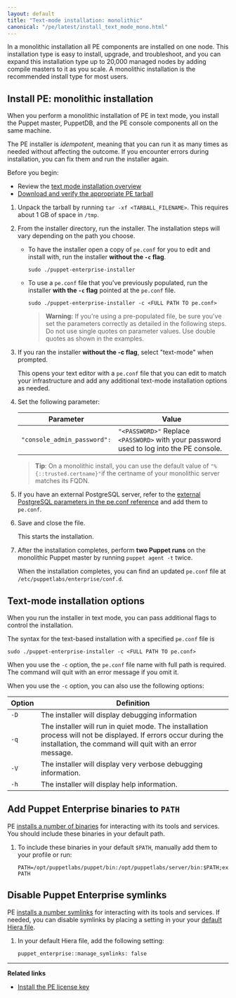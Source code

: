 ```yaml
---
layout: default
title: "Text-mode installation: monolithic"
canonical: "/pe/latest/install_text_mode_mono.html"
---
```


In a monolithic installation all PE components are installed on one node. This installation type is easy to install, upgrade, and troubleshoot, and you can expand this installation type up to 20,000 managed nodes by adding compile masters to it as you scale. A monolithic installation is the recommended install type for most users.   

## Install PE: monolithic installation

When you perform a monolithic installation of PE in text mode, you install the Puppet master, PuppetDB, and the PE console components all on the same machine.

The PE installer is *idempotent*, meaning that you can run it as many times as needed without affecting the outcome. If you encounter errors during installation, you can fix them and run the installer again.

Before you begin:

- Review the [text mode installation overview](./install_text_mode.html)
- [Download and verify the appropriate PE tarball](./install_basic.html#downloading-puppet-enterprise)

1. Unpack the tarball by running `tar -xf <TARBALL_FILENAME>`. This requires about 1 GB of space in `/tmp`.
2. From the installer directory, run the installer. The installation steps will vary depending on the path you choose.

   * To have the installer open a copy of `pe.conf` for you to edit and install with, run the installer **without the `-c` flag**.

     ~~~
     sudo ./puppet-enterprise-installer
     ~~~
      
   * To use a `pe.conf` file that you've previously populated, run the installer **with the `-c` flag** pointed at the `pe.conf` file.

     ~~~
     sudo ./puppet-enterprise-installer -c <FULL PATH TO pe.conf>
     ~~~
     
     >**Warning:** If you're using a pre-populated file, be sure you've set the parameters correctly as detailed in the following steps. Do not use single quotes on parameter values. Use double quotes as shown in the examples.
  
3. If you ran the installer **without the -c flag**, select "text-mode" when prompted. 

   This opens your text editor with a `pe.conf` file that you can edit to match your infrastructure and add any additional text-mode installation options as needed. 

4. Set the following parameter:
   
   Parameter | Value|
   ---------|--------
   `"console_admin_password":` | `"<PASSWORD>"` Replace `<PASSWORD>` with your password used to log into the PE console.
   
   >**Tip**: On a monolithic install, you can use the default value of `"%{::trusted.certname}"`if the certname of your monolithic server matches its FQDN.      
   
5. If you have an external PostgreSQL server, refer to the [external PostgreSQL parameters in the pe.conf reference](./install_pe_conf_param.html#external-postgresql-parameters) and add them to `pe.conf`.
   
6. Save and close the file.

   This starts the installation.

7. After the installation completes, perform **two Puppet runs** on the monolithic Puppet master by running `puppet agent -t` twice.

    When the installation completes, you can find an updated `pe.conf` file at `/etc/puppetlabs/enterprise/conf.d`.

## Text-mode installation options

When you run the installer in text mode, you can pass additional flags to control the installation. 

The syntax for the text-based installation with a specified `pe.conf` file is

~~~
sudo ./puppet-enterprise-installer -c <FULL PATH TO pe.conf>
~~~

When you use the `-c` option, the `pe.conf` file name with full path is required. The command will quit with an error message if you omit it.

When you use the `-c` option, you can also use the following options:

Option          | Definition  |
----------------|---------------|
`-D` | The installer will display debugging information | 
`-q` | The installer will run in quiet mode. The installation process will not be displayed. If errors occur during the installation, the command will quit with an error message. | 
`-V` | The installer will display very verbose debugging information. |
`-h` | The installer will display help information.

## Add Puppet Enterprise binaries to `PATH`

PE [installs a number of binaries](./install_what_and_where.html#executable-binaries-and-symlinks) for interacting with its tools and services. You should include these binaries in your default path.

1. To include these binaries in your default `$PATH`, manually add them to your profile or run:
   
   ~~~
   PATH=/opt/puppetlabs/puppet/bin:/opt/puppetlabs/server/bin:$PATH;export PATH
   ~~~
      
## Disable Puppet Enterprise symlinks

PE [installs a number symlinks](./install_what_and_where.html#where-is-it-installed) for interacting with its tools and services. If needed, you can disable symlinks by placing a setting in your your [default Hiera file](./config_intro.html#configure-settings-with-hiera).

1. In your default Hiera file, add the following setting:

   ~~~
   puppet_enterprise::manage_symlinks: false
   ~~~

************
**Related links**

- [Install the PE license key](./install_license_key.html)


